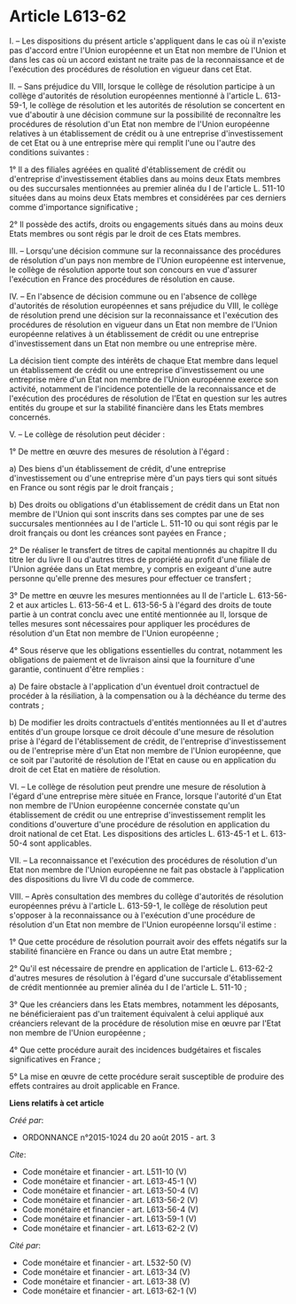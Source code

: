 # Article L613-62

I. – Les dispositions du présent article s'appliquent dans le cas où il n'existe pas d'accord entre l'Union européenne et un
Etat non membre de l'Union et dans les cas où un accord existant ne traite pas de la reconnaissance et de l'exécution des
procédures de résolution en vigueur dans cet Etat. 

II. – Sans préjudice du VIII, lorsque le collège de résolution participe à un collège d'autorités de résolution européennes
mentionné à l'article L. 613-59-1, le collège de résolution et les autorités de résolution se concertent en vue d'aboutir à
une décision commune sur la possibilité de reconnaître les procédures de résolution d'un Etat non membre de l'Union
européenne relatives à un établissement de crédit ou à une entreprise d'investissement de cet Etat ou à une entreprise mère
qui remplit l'une ou l'autre des conditions suivantes : 

1° Il a des filiales agréées en qualité d'établissement de crédit ou d'entreprise d'investissement établies dans au moins
deux Etats membres ou des succursales mentionnées au premier alinéa du I de l'article L. 511-10 situées dans au moins deux
Etats membres et considérées par ces derniers comme d'importance significative ; 

2° Il possède des actifs, droits ou engagements situés dans au moins deux Etats membres ou sont régis par le droit de ces
Etats membres. 

III. – Lorsqu'une décision commune sur la reconnaissance des procédures de résolution d'un pays non membre de l'Union
européenne est intervenue, le collège de résolution apporte tout son concours en vue d'assurer l'exécution en France des
procédures de résolution en cause. 

IV. – En l'absence de décision commune ou en l'absence de collège d'autorités de résolution européennes et sans préjudice du
VIII, le collège de résolution prend une décision sur la reconnaissance et l'exécution des procédures de résolution en
vigueur dans un Etat non membre de l'Union européenne relatives à un établissement de crédit ou une entreprise
d'investissement dans un Etat non membre ou une entreprise mère. 

La décision tient compte des intérêts de chaque Etat membre dans lequel un établissement de crédit ou une entreprise
d'investissement ou une entreprise mère d'un Etat non membre de l'Union européenne exerce son activité, notamment de
l'incidence potentielle de la reconnaissance et de l'exécution des procédures de résolution de l'Etat en question sur les
autres entités du groupe et sur la stabilité financière dans les Etats membres concernés. 

V. – Le collège de résolution peut décider : 

1° De mettre en œuvre des mesures de résolution à l'égard : 

a) Des biens d'un établissement de crédit, d'une entreprise d'investissement ou d'une entreprise mère d'un pays tiers qui
sont situés en France ou sont régis par le droit français ; 

b) Des droits ou obligations d'un établissement de crédit dans un Etat non membre de l'Union qui sont inscrits dans ses
comptes par une de ses succursales mentionnées au I de l'article L. 511-10 ou qui sont régis par le droit français ou dont
les créances sont payées en France ; 

2° De réaliser le transfert de titres de capital mentionnés au chapitre II du titre Ier du livre II ou d'autres titres de
propriété au profit d'une filiale de l'Union agréée dans un Etat membre, y compris en exigeant d'une autre personne qu'elle
prenne des mesures pour effectuer ce transfert ; 

3° De mettre en œuvre les mesures mentionnées au II de l'article L. 613-56-2 et aux articles L. 613-56-4 et L. 613-56-5 à
l'égard des droits de toute partie à un contrat conclu avec une entité mentionnée au II, lorsque de telles mesures sont
nécessaires pour appliquer les procédures de résolution d'un Etat non membre de l'Union européenne ; 

4° Sous réserve que les obligations essentielles du contrat, notamment les obligations de paiement et de livraison ainsi que
la fourniture d'une garantie, continuent d'être remplies : 

a) De faire obstacle à l'application d'un éventuel droit contractuel de procéder à la résiliation, à la compensation ou à la
déchéance du terme des contrats ; 

b) De modifier les droits contractuels d'entités mentionnées au II et d'autres entités d'un groupe lorsque ce droit découle
d'une mesure de résolution prise à l'égard de l'établissement de crédit, de l'entreprise d'investissement ou de l'entreprise
mère d'un Etat non membre de l'Union européenne, que ce soit par l'autorité de résolution de l'Etat en cause ou en
application du droit de cet Etat en matière de résolution. 

VI. – Le collège de résolution peut prendre une mesure de résolution à l'égard d'une entreprise mère située en France,
lorsque l'autorité d'un Etat non membre de l'Union européenne concernée constate qu'un établissement de crédit ou une
entreprise d'investissement remplit les conditions d'ouverture d'une procédure de résolution en application du droit national
de cet Etat. Les dispositions des articles L. 613-45-1 et L. 613-50-4 sont applicables. 

VII. – La reconnaissance et l'exécution des procédures de résolution d'un Etat non membre de l'Union européenne ne fait pas
obstacle à l'application des dispositions du livre VI du code de commerce. 

VIII. – Après consultation des membres du collège d'autorités de résolution européennes prévu à l'article L. 613-59-1, le
collège de résolution peut s'opposer à la reconnaissance ou à l'exécution d'une procédure de résolution d'un Etat non membre
de l'Union européenne lorsqu'il estime : 

1° Que cette procédure de résolution pourrait avoir des effets négatifs sur la stabilité financière en France ou dans un
autre Etat membre ; 

2° Qu'il est nécessaire de prendre en application de l'article L. 613-62-2 d'autres mesures de résolution à l'égard d'une
succursale d'établissement de crédit mentionnée au premier alinéa du I de l'article L. 511-10 ; 

3° Que les créanciers dans les Etats membres, notamment les déposants, ne bénéficieraient pas d'un traitement équivalent à
celui appliqué aux créanciers relevant de la procédure de résolution mise en œuvre par l'Etat non membre de l'Union
européenne ; 

4° Que cette procédure aurait des incidences budgétaires et fiscales significatives en France ; 

5° La mise en œuvre de cette procédure serait susceptible de produire des effets contraires au droit applicable en France.

**Liens relatifs à cet article**

_Créé par_:

  - ORDONNANCE n°2015-1024 du 20 août 2015 - art. 3

_Cite_:

  - Code monétaire et financier - art. L511-10 (V)
  - Code monétaire et financier - art. L613-45-1 (V)
  - Code monétaire et financier - art. L613-50-4 (V)
  - Code monétaire et financier - art. L613-56-2 (V)
  - Code monétaire et financier - art. L613-56-4 (V)
  - Code monétaire et financier - art. L613-59-1 (V)
  - Code monétaire et financier - art. L613-62-2 (V)

_Cité par_:

  - Code monétaire et financier - art. L532-50 (V)
  - Code monétaire et financier - art. L613-34 (V)
  - Code monétaire et financier - art. L613-38 (V)
  - Code monétaire et financier - art. L613-62-1 (V)
